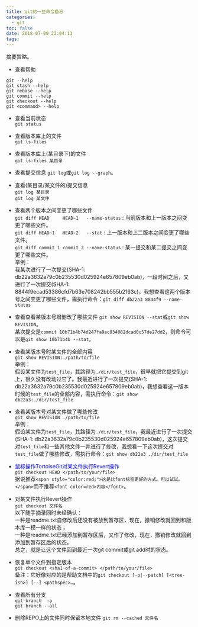 ```yaml
---
title: git的一些命令备忘
categories:
  - git
toc: false
date: 2018-07-09 23:04:13
tags:
---
```

摘要暂略。
<!-- more -->

* 查看帮助  
```
git --help
git stash --help
git rebase --help
git commit --help
git checkout --help
git <command> --help
```
* 查看当前状态  
`git status`

* 查看版本库上的文件  
`git ls-files`

* 查看版本库上(某目录下)的文件  
`git ls-files 某目录`

* 查看提交信息
`git log`或`git log --graph`。

* 查看(某目录/某文件的)提交信息  
`git log 某目录`  
`git log 某文件`

* 查看两个版本之间变更了哪些文件  
`git diff HEAD     HEAD~1   --name-status` : 当前版本和上一版本之间变更了哪些文件。  
`git diff HEAD~1   HEAD~2   --stat`        : 上一版本和上二版本之间变更了哪些文件。  
`git diff commit_1 commit_2 --name-status` : 某一提交和某二提交之间变更了哪些文件。  
举例：  
我某次进行了一次提交(SHA-1: db22a3632a79c0b235530d025924e657809eb0ab)，一段时间之后，又进行了一次提交(SHA-1: 8844f9ecad53386cfd7b63e708242bb555b2163c)，我想查看这两个版本号之间变更了哪些文件，需执行命令：`git diff db22a3 8844f9 --name-status`

* 查看查看某版本号增删改了哪些文件
`git show REVISION --stat`或`git show REVISION`。  
某次提交是`commit 10b71b4b74d247fa9ac934082dcad0c57de27dd2`，则命令可以是`git show 10b71b4b --stat`。  

* 查看某版本号时某文件的全部内容  
`git show REVISION:./path/to/file`  
举例：  
假设某文件为`test_file`，其路径为`./dir/test_file`，很早就把它提交到git上，很久没有改动过它了。我最近进行了一次提交(SHA-1: db22a3632a79c0b235530d025924e657809eb0ab)，我想查看这一版本时候的`test_file`的全部内容，需执行命令：`git show db22a3:./dir/test_file`

* 查看某版本号对某文件做了哪些修改  
`git show REVISION ./path/to/file`  
举例：  
假设某文件为`test_file`，其路径为`./dir/test_file`，我最近进行了一次提交(SHA-1: db22a3632a79c0b235530d025924e657809eb0ab)，这次提交对`test_file`和一些其他文件一并进行了修改，我想看一下这次提交对`test_file`做了哪些修改，需执行命令：`git show db22a3 ./dir/test_file`

* <span style="color:blue;">鼠标操作TortoiseGit对某文件执行Revert操作</span>  
`git checkout HEAD </path/to/your/file>`  
据说推荐`<span style="color:red;">这是比font标签更好的方式。可以试试。</span>`而不推荐`<font color=red>内容</font>`。

* 对某文件执行Revert操作  
`git checkout 文件名`  
以下随手摘录同时未经确认：  
一种是readme.txt自修改后还没有被放到暂存区，现在，撤销修改就回到和版本库一模一样的状态；  
一种是readme.txt已经添加到暂存区后，又作了修改，现在，撤销修改就回到添加到暂存区后的状态。  
总之，就是让这个文件回到最近一次git commit或git add时的状态。

* 恢复单个文件到指定版本  
`git checkout <sha1-of-a-commit> </path/to/your/file>`  
备注：它好像对应的是帮助文档中的`git checkout [-p|--patch] [<tree-ish>] [--] <pathspec>…`。

* 查看所有分支  
`git branch  -a`  
`git branch --all`

* 删除REPO上的文件同时保留本地文件
`git rm --cached 文件名`
